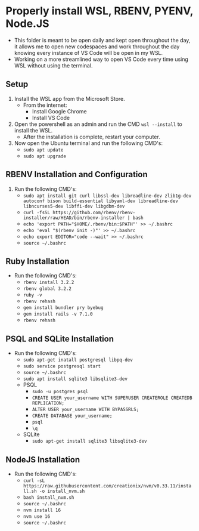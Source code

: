 # Properly install WSL, RBENV, PYENV, Node.JS

* This folder is meant to be open daily and kept open throughout the day, it allows me to open new codespaces and work throughout the day knowing every instance of VS Code will be open in my WSL.
* Working on a more streamlined way to open VS Code every time using WSL without using the terminal.

## Setup

1. Install the WSL app from the Microsoft Store.
    * From the internet:
        * Install Google Chrome
        * Install VS Code
2. Open the powershell as an admin and run the CMD `wsl --install` to install the WSL.
    * After the installation is complete, restart your computer.
3. Now open the Ubuntu terminal and run the following CMD's:
    * `sudo apt update`
    * `sudo apt upgrade`

## RBENV Installation and Configuration

1. Run the following CMD's:
    * `sudo apt install git curl libssl-dev libreadline-dev zlib1g-dev autoconf bison build-essential libyaml-dev libreadline-dev libncurses5-dev libffi-dev libgdbm-dev`
    * `curl -fsSL https://github.com/rbenv/rbenv-installer/raw/HEAD/bin/rbenv-installer | bash`
    * `echo 'export PATH="$HOME/.rbenv/bin:$PATH"' >> ~/.bashrc`
    * `echo 'eval "$(rbenv init -)"' >> ~/.bashrc`
    * `echo export EDITOR="code --wait" >> ~/.bashrc`
    * `source ~/.bashrc`

## Ruby Installation

* Run the following CMD's:
  * `rbenv install 3.2.2`
  * `rbenv global 3.2.2`
  * `ruby -v`
  * `rbenv rehash`
  * `gem install bundler pry byebug`
  * `gem install rails -v 7.1.0`
  * `rbenv rehash`

## PSQL and SQLite Installation

* Run the following CMD's:
  * `sudo apt-get inatall postgresql libpq-dev`
  * `sudo service postgresql start`
  * `source ~/.bashrc`
  * `sudo apt install sqlite3 libsqlite3-dev`
  * PSQL
    * `sudo -u postgres psql`
    * `CREATE USER your_username WITH SUPERUSER CREATEROLE CREATEDB REPLICATION;`
    * `ALTER USER your_username WITH BYPASSRLS;`
    * `CREATE DATABASE your_username;`
    * `psql`
    * `\q`
  * SQLite
    * `sudo apt-get install sqlite3 libsqlite3-dev`

## NodeJS Installation

* Run the following CMD's:
  * `curl -sL https://raw.githubusercontent.com/creationix/nvm/v0.33.11/install.sh -o install_nvm.sh`
  * `bash install_nvm.sh`
  * `source ~/.bashrc`
  * `nvm install 16`
  * `nvm use 16`
  * `source ~/.bashrc`

